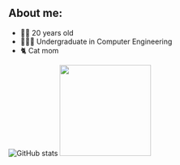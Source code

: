 
## About me:
- 👧🏻 20 years old
- 👩🏻‍💻 Undergraduate in Computer Engineering
- 🐈 Cat mom

![GitHub stats](https://github-readme-stats.vercel.app/api?username=carolelias&show_icons=true&theme=tokyonight&border_color=9571f7&hide_border=false)
<img height = "180em" src = "https://github-readme-stats.vercel.app/api/top-langs/?username=carolelias&layout=compact&theme=tokyonight&border_color=9571f7&hide_border=false&include_private=true" >
